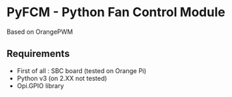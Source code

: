 PyFCM - Python Fan Control Module
=======

Based on OrangePWM

Requirements
------------

* First of all : SBC board (tested on Orange Pi)
* Python v3 (on 2.XX not tested)
* Opi.GPIO library

